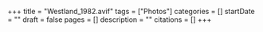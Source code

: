 +++
title = "Westland_1982.avif"
tags = ["Photos"]
categories = []
startDate = ""
draft = false
pages = []
description = ""
citations = []
+++
